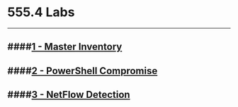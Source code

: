 555.4 Labs
============

---
####[1 - Master Inventory](/Labs/555_4/1/sec555.4.1.md)
-----------------------------------------------------------------------------

####[2 - PowerShell Compromise](/Labs/555_4/2/sec555.4.2.md)
-----------------------------------------------------------------------------

####[3 - NetFlow Detection](/Labs/555_4/3/sec555.4.3.md)
-----------------------------------------------------------------------------

